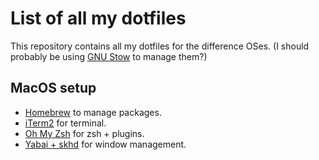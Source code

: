 List of all my dotfiles
=======================

This repository contains all my dotfiles for the difference OSes.
(I should probably be using [GNU Stow](https://www.gnu.org/software/stow/) to manage them?)

MacOS setup
------------

- [Homebrew](https://brew.sh/) to manage packages.
- [iTerm2](https://www.iterm2.com/) for terminal.
- [Oh My Zsh](https://ohmyz.sh/) for zsh + plugins.
- [Yabai + skhd](https://cbrgm.net/post/2021-05-5-setup-macos/) for window management.

